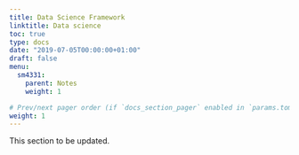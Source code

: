 ```yaml
---
title: Data Science Framework
linktitle: Data science
toc: true
type: docs
date: "2019-07-05T00:00:00+01:00"
draft: false 
menu:
  sm4331:
    parent: Notes
    weight: 1

# Prev/next pager order (if `docs_section_pager` enabled in `params.toml`)
weight: 1
---
```


This section to be updated.